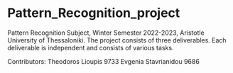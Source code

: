 # Pattern_Recognition_project

Pattern Recognition Subject, Winter Semester 2022-2023, Aristotle University of Thessaloniki.
The project consists of three deliverables. Each deliverable is independent and consists of various tasks.

Contributors:
Theodoros Lioupis 9733
Evgenia Stavrianidou 9686
